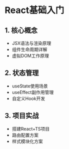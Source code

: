 # React基础入门

## 1. 核心概念
- JSX语法与渲染原理
- 组件生命周期详解
- 虚拟DOM工作原理

## 2. 状态管理
- useState使用场景
- useEffect副作用管理
- 自定义Hook开发

## 3. 项目实战
- 搭建React+TS项目
- 路由配置方案
- 样式模块化方案